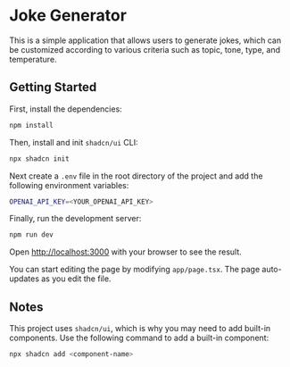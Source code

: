 # Joke Generator

This is a simple application that allows users to generate jokes, which can be customized according to various
criteria such as topic, tone, type, and temperature.

## Getting Started

First, install the dependencies:

```bash
npm install
```

Then, install and init `shadcn/ui` CLI:

```bash
npx shadcn init
```

Next create a `.env` file in the root directory of the project and add the following environment variables:

```bash
OPENAI_API_KEY=<YOUR_OPENAI_API_KEY>
```

Finally, run the development server:

```bash
npm run dev
```

Open [http://localhost:3000](http://localhost:3000) with your browser to see the result.

You can start editing the page by modifying `app/page.tsx`. The page auto-updates as you edit the file.

## Notes

This project uses `shadcn/ui`, which is why you may need to add built-in components.
Use the following command to add a built-in component:

```bash
npx shadcn add <component-name>
```
